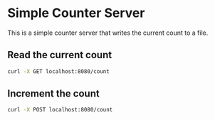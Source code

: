 # Simple Counter Server

This is a simple counter server that writes the current count to a file.

## Read the current count
```sh
curl -X GET localhost:8080/count
``` 

## Increment the count
```sh
curl -X POST localhost:8080/count
```
